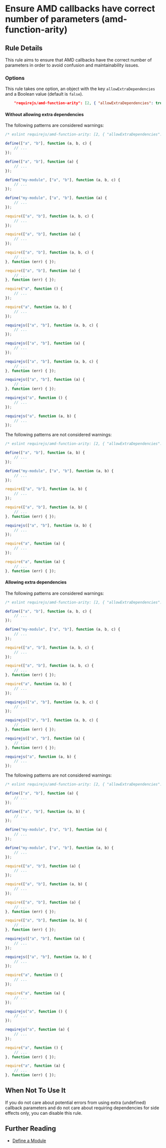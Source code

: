 # Ensure AMD callbacks have correct number of parameters (amd-function-arity)


## Rule Details

This rule aims to ensure that AMD callbacks have the correct number of parameters in order to avoid confusion and maintainability issues.

### Options

This rule takes one option, an object with the key `allowExtraDependencies` and a Boolean value (default is `false`).

```json
    "requirejs/amd-function-arity": [2, { "allowExtraDependencies": true }]
```

#### Without allowing extra dependencies

The following patterns are considered warnings:

```js
/* eslint requirejs/amd-function-arity: [2, { "allowExtraDependencies": false }] */

define(["a", "b"], function (a, b, c) {
    // ...
});

define(["a", "b"], function (a) {
    // ...
});

define("my-module", ["a", "b"], function (a, b, c) {
    // ...
});

define("my-module", ["a", "b"], function (a) {
    // ...
});

require(["a", "b"], function (a, b, c) {
    // ...
});

require(["a", "b"], function (a) {
    // ...
});

require(["a", "b"], function (a, b, c) {
    // ...
}, function (err) { });

require(["a", "b"], function (a) {
    // ...
}, function (err) { });

require("a", function () {
    // ...
});

require("a", function (a, b) {
    // ...
});

requirejs(["a", "b"], function (a, b, c) {
    // ...
});

requirejs(["a", "b"], function (a) {
    // ...
});

requirejs(["a", "b"], function (a, b, c) {
    // ...
}, function (err) { });

requirejs(["a", "b"], function (a) {
    // ...
}, function (err) { });

requirejs("a", function () {
    // ...
});

requirejs("a", function (a, b) {
    // ...
});
```

The following patterns are not considered warnings:

```js
/* eslint requirejs/amd-function-arity: [2, { "allowExtraDependencies": false }] */

define(["a", "b"], function (a, b) {
    // ...
});

define("my-module", ["a", "b"], function (a, b) {
    // ...
});

require(["a", "b"], function (a, b) {
    // ...
});

require(["a", "b"], function (a, b) {
    // ...
}, function (err) { });

requirejs(["a", "b"], function (a, b) {
    // ...
});

require("a", function (a) {
    // ...
});

require("a", function (a) {
    // ...
}, function (err) { });
```

#### Allowing extra dependencies

The following patterns are considered warnings:

```js
/* eslint requirejs/amd-function-arity: [2, { "allowExtraDependencies": true }] */

define(["a", "b"], function (a, b, c) {
    // ...
});

define("my-module", ["a", "b"], function (a, b, c) {
    // ...
});

require(["a", "b"], function (a, b, c) {
    // ...
});

require(["a", "b"], function (a, b, c) {
    // ...
}, function (err) { });

require("a", function (a, b) {
    // ...
});

requirejs(["a", "b"], function (a, b, c) {
    // ...
});

requirejs(["a", "b"], function (a, b, c) {
    // ...
}, function (err) { });

requirejs(["a", "b"], function (a) {
    // ...
}, function (err) { });

requirejs("a", function (a, b) {
    // ...
});
```

The following patterns are not considered warnings:

```js
/* eslint requirejs/amd-function-arity: [2, { "allowExtraDependencies": false }] */

define(["a", "b"], function (a) {
    // ...
});

define(["a", "b"], function (a, b) {
    // ...
});

define("my-module", ["a", "b"], function (a) {
    // ...
});

define("my-module", ["a", "b"], function (a, b) {
    // ...
});

require(["a", "b"], function (a) {
    // ...
});

require(["a", "b"], function (a, b) {
    // ...
});

require(["a", "b"], function (a) {
    // ...
}, function (err) { });

require(["a", "b"], function (a, b) {
    // ...
}, function (err) { });

requirejs(["a", "b"], function (a) {
    // ...
});

requirejs(["a", "b"], function (a, b) {
    // ...
});

require("a", function () {
    // ...
});

require("a", function (a) {
    // ...
});

requirejs("a", function () {
    // ...
});

requirejs("a", function (a) {
    // ...
});

require("a", function () {
    // ...
}, function (err) { });

require("a", function (a) {
    // ...
}, function (err) { });
```

## When Not To Use It

If you do not care about potential errors from using extra (undefined) callback parameters and do not care about requiring dependencies for side effects only, you can disable this rule.

## Further Reading

* [Define a Module](http://requirejs.org/docs/api.html#define)
